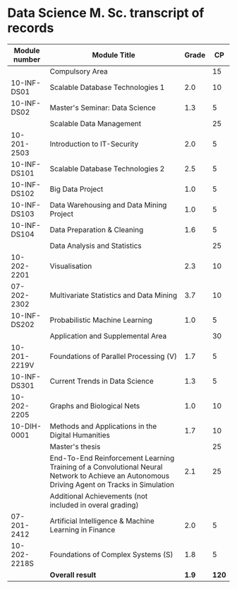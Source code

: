 
# Data Science M. Sc. transcript of records

| Module number  | Module Title | Grade | CP | 
| ------------- | ------- | ------------- | ---- |
|    | Compulsory Area |  | 15 |
| 10-INF-DS01  | Scalable Database Technologies 1  | 2.0 | 10 |
| 10-INF-DS02  | Master's Seminar: Data Science  | 1.3 | 5 |
|    | Scalable Data Management |  | 25 |
| 10-201-2503  | Introduction to IT-Security  | 2.0 | 5 |
| 10-INF-DS101  | Scalable Database Technologies 2  | 2.5 | 5 |
| 10-INF-DS102  | Big Data Project  | 1.0 | 5 |
| 10-INF-DS103  | Data Warehousing and Data Mining Project  | 1.0 | 5 |
| 10-INF-DS104  | Data Preparation & Cleaning  | 1.6 | 5 |
|    | Data Analysis and Statistics |  | 25 |
| 10-202-2201  | Visualisation  | 2.3 | 10 |
| 07-202-2302  | Multivariate Statistics and Data Mining  | 3.7 | 10 |
| 10-INF-DS202  | Probabilistic Machine Learning  | 1.0 | 5 |
|    | Application and Supplemental Area |  | 30 |
| 10-201-2219V  | Foundations of Parallel Processing (V)  | 1.7 | 5 |
| 10-INF-DS301  | Current Trends in Data Science  | 1.3 | 5 |
| 10-202-2205  | Graphs and Biological Nets  | 1.0 | 10 |
| 10-DIH-0001  | Methods and Applications in the Digital Humanities  | 1.7 | 10 |
|    | Master's thesis |  | 25 |
|    | End-To-End Reinforcement Learning Training of a Convolutional Neural Network to Achieve an Autonomous Driving Agent on Tracks in Simulation | 2.1 | 25 |
|    | Additional Achievements (not included in overal grading) |  |  |
| 07-201-2412  | Artificial Intelligence & Machine Learning in Finance  | 2.0 | 5 |
| 10-202-2218S  | Foundations of Complex Systems (S)  | 1.8 | 5 |
|  | **Overall result**  | **1.9** | **120** |